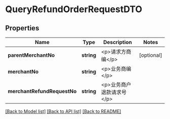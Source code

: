 # QueryRefundOrderRequestDTO

## Properties
Name | Type | Description | Notes
------------ | ------------- | ------------- | -------------
**parentMerchantNo** | **string** | &lt;p&gt;请求方商编&lt;/p&gt; | [optional] 
**merchantNo** | **string** | &lt;p&gt;业务商编&lt;/p&gt; | 
**merchantRefundRequestNo** | **string** | &lt;p&gt;业务商户退款请求号&lt;/p&gt; | 

[[Back to Model list]](../README.md#documentation-for-models) [[Back to API list]](../README.md#documentation-for-api-endpoints) [[Back to README]](../README.md)


